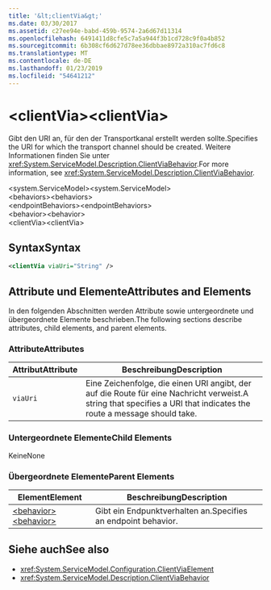 ```yaml
---
title: '&lt;clientVia&gt;'
ms.date: 03/30/2017
ms.assetid: c27ee94e-babd-459b-9574-2a6d67d11314
ms.openlocfilehash: 6491411d8cfe5c7a5a944f3b1cd728c9f0a4b852
ms.sourcegitcommit: 6b308cf6d627d78ee36dbbae8972a310ac7fd6c8
ms.translationtype: MT
ms.contentlocale: de-DE
ms.lasthandoff: 01/23/2019
ms.locfileid: "54641212"
---
```

# <a name="ltclientviagt"></a><span data-ttu-id="98eaf-102">&lt;clientVia&gt;</span><span class="sxs-lookup"><span data-stu-id="98eaf-102">&lt;clientVia&gt;</span></span>
<span data-ttu-id="98eaf-103">Gibt den URI an, für den der Transportkanal erstellt werden sollte.</span><span class="sxs-lookup"><span data-stu-id="98eaf-103">Specifies the URI for which the transport channel should be created.</span></span> <span data-ttu-id="98eaf-104">Weitere Informationen finden Sie unter <xref:System.ServiceModel.Description.ClientViaBehavior>.</span><span class="sxs-lookup"><span data-stu-id="98eaf-104">For more information, see <xref:System.ServiceModel.Description.ClientViaBehavior>.</span></span>  
  
 <span data-ttu-id="98eaf-105">\<system.ServiceModel></span><span class="sxs-lookup"><span data-stu-id="98eaf-105">\<system.ServiceModel></span></span>  
<span data-ttu-id="98eaf-106">\<behaviors></span><span class="sxs-lookup"><span data-stu-id="98eaf-106">\<behaviors></span></span>  
<span data-ttu-id="98eaf-107">\<endpointBehaviors></span><span class="sxs-lookup"><span data-stu-id="98eaf-107">\<endpointBehaviors></span></span>  
<span data-ttu-id="98eaf-108">\<behavior></span><span class="sxs-lookup"><span data-stu-id="98eaf-108">\<behavior></span></span>  
<span data-ttu-id="98eaf-109">\<clientVia></span><span class="sxs-lookup"><span data-stu-id="98eaf-109">\<clientVia></span></span>  
  
## <a name="syntax"></a><span data-ttu-id="98eaf-110">Syntax</span><span class="sxs-lookup"><span data-stu-id="98eaf-110">Syntax</span></span>  
  
```xml  
<clientVia viaUri="String" />
```  
  
## <a name="attributes-and-elements"></a><span data-ttu-id="98eaf-111">Attribute und Elemente</span><span class="sxs-lookup"><span data-stu-id="98eaf-111">Attributes and Elements</span></span>  
 <span data-ttu-id="98eaf-112">In den folgenden Abschnitten werden Attribute sowie untergeordnete und übergeordnete Elemente beschrieben.</span><span class="sxs-lookup"><span data-stu-id="98eaf-112">The following sections describe attributes, child elements, and parent elements.</span></span>  
  
### <a name="attributes"></a><span data-ttu-id="98eaf-113">Attribute</span><span class="sxs-lookup"><span data-stu-id="98eaf-113">Attributes</span></span>  
  
|<span data-ttu-id="98eaf-114">Attribut</span><span class="sxs-lookup"><span data-stu-id="98eaf-114">Attribute</span></span>|<span data-ttu-id="98eaf-115">Beschreibung</span><span class="sxs-lookup"><span data-stu-id="98eaf-115">Description</span></span>|  
|---------------|-----------------|  
|`viaUri`|<span data-ttu-id="98eaf-116">Eine Zeichenfolge, die einen URI angibt, der auf die Route für eine Nachricht verweist.</span><span class="sxs-lookup"><span data-stu-id="98eaf-116">A string that specifies a URI that indicates the route a message should take.</span></span>|  
  
### <a name="child-elements"></a><span data-ttu-id="98eaf-117">Untergeordnete Elemente</span><span class="sxs-lookup"><span data-stu-id="98eaf-117">Child Elements</span></span>  
 <span data-ttu-id="98eaf-118">Keine</span><span class="sxs-lookup"><span data-stu-id="98eaf-118">None</span></span>  
  
### <a name="parent-elements"></a><span data-ttu-id="98eaf-119">Übergeordnete Elemente</span><span class="sxs-lookup"><span data-stu-id="98eaf-119">Parent Elements</span></span>  
  
|<span data-ttu-id="98eaf-120">Element</span><span class="sxs-lookup"><span data-stu-id="98eaf-120">Element</span></span>|<span data-ttu-id="98eaf-121">Beschreibung</span><span class="sxs-lookup"><span data-stu-id="98eaf-121">Description</span></span>|  
|-------------|-----------------|  
|[<span data-ttu-id="98eaf-122">\<behavior></span><span class="sxs-lookup"><span data-stu-id="98eaf-122">\<behavior></span></span>](../../../../../docs/framework/configure-apps/file-schema/wcf/behavior-of-endpointbehaviors.md)|<span data-ttu-id="98eaf-123">Gibt ein Endpunktverhalten an.</span><span class="sxs-lookup"><span data-stu-id="98eaf-123">Specifies an endpoint behavior.</span></span>|  
  
## <a name="see-also"></a><span data-ttu-id="98eaf-124">Siehe auch</span><span class="sxs-lookup"><span data-stu-id="98eaf-124">See also</span></span>
- <xref:System.ServiceModel.Configuration.ClientViaElement>
- <xref:System.ServiceModel.Description.ClientViaBehavior>
